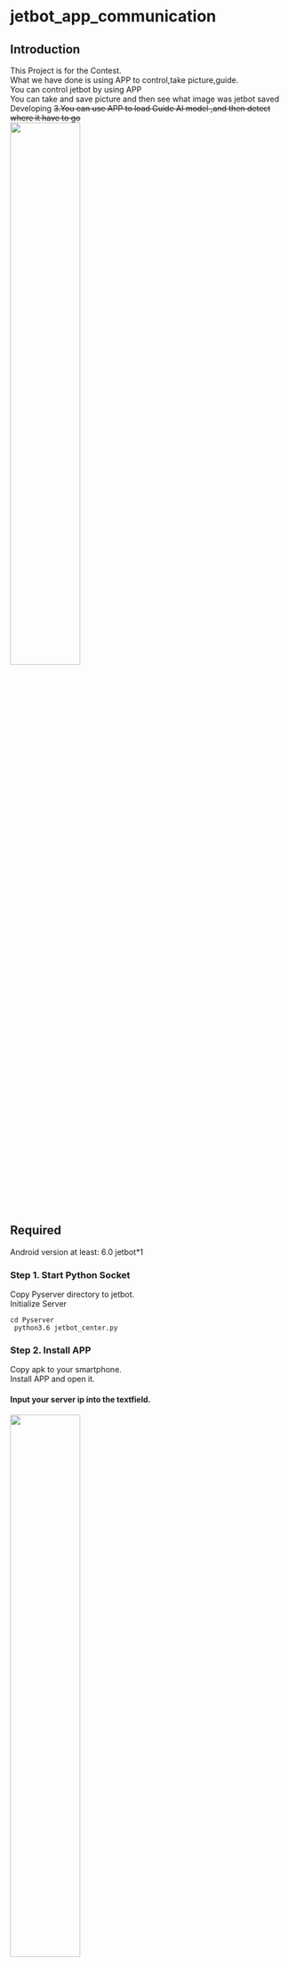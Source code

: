 # jetbot_app_communication

## Introduction
This Project is for the Contest.<br>
What we have done is using APP to control,take picture,guide.<br>
You can control jetbot by using APP <br>
You can take and save picture and then see what image was jetbot saved <br>
Developing <del> 3.You can use APP to load Guide AI model ,and then detect where it have to go <br> </del> 
<img src="https://github.com/omega87910/jetbot_app_communication/blob/master/README_IMG/car.jpg" width="50%" height="50%"></img><br>

## Required
Android version at least: 6.0
jetbot*1
### Step 1. Start Python Socket
Copy Pyserver directory to jetbot.<br>
Initialize Server <br>
<code> cd Pyserver </code> <br>
<code> python3.6 jetbot_center.py </code> <br>
### Step 2. Install APP
Copy apk to your smartphone.<br>
Install APP and open it. <br>
#### Input your server ip into the textfield.<br>
<img src="https://github.com/omega87910/jetbot_app_communication/blob/master/README_IMG/connect_interface.png" width="50%" height="50%"></img><br>
#### you can see the second page<br>
<img src="https://github.com/omega87910/jetbot_app_communication/blob/master/README_IMG/chooseMode_interface.png" width="50%" height="50%"></img><br>
### Step 3. Control and Take pictures.
Go to "Control Mode" ,you can touch any button to control and take pictures.<br>
When you touch take pictures, jetbot will send a picture which is his camera seeing,and save image to img directory.<br>
<img src="https://github.com/omega87910/jetbot_app_communication/blob/master/README_IMG/control_interface.png" width="50%" height="50%"></img><br>

## Trouble Shooting
#### 1.Give APP Permission
<img src="https://github.com/omega87910/jetbot_app_communication/blob/master/README_IMG/trouble.png" width="30%" height="30%"></img><br>

### I think this is very convenience for you guys collecting pictures and training AI. <br>
### Have a nice day.<br>
